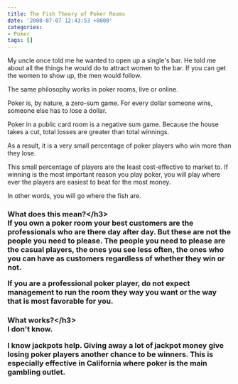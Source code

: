 ```yaml
---
title: The Fish Theory of Poker Rooms
date: '2008-07-07 12:43:53 +0000'
categories:
- Poker
tags: []
---
```

<p>My uncle once told me he wanted to open up a single's bar. He told me about all the things he would do to attract women to the bar. If you can get the women to show up, the men would follow.</p>
<p>The same philosophy works in poker rooms, live or online.</p>
<p>Poker is, by nature, a zero-sum game. For every dollar someone wins, someone else has to lose a dollar.</p>
<p>Poker in a public card room is a negative sum game. Because the house takes a cut, total losses are greater than total winnings.</p>
<p>As a result, it is a very small percentage of poker players who win more than they lose.</p>
<p>This small percentage of players are the least cost-effective to market to. If winning is the most important reason you play poker, you will play where ever the players are easiest to beat for the most money.</p>
<p>In other words, you will go where the fish are.</p>
<h3>What does this mean?<&#47;h3><br />
If you own a poker room your best customers are the professionals who are there day after day. But these are not the people you need to please. The people you need to please are the casual players, the ones you see less often, the ones who you can have as customers regardless of whether they win or not.</p>
<p>If you are a professional poker player, do not expect management to run the room they way you want or the way that is most favorable for you.</p>
<h3>What works?<&#47;h3><br />
I don't know.</p>
<p>I know jackpots help. Giving away a lot of jackpot money give losing poker players another chance to be winners. This is especially effective in California where poker is the main gambling outlet.</p>
